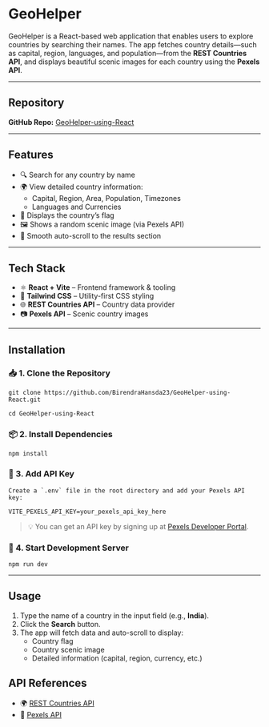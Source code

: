 # **GeoHelper**

GeoHelper is a React-based web application that enables users to explore countries by searching their names. The app fetches country details—such as capital, region, languages, and population—from the **REST Countries API**, and displays beautiful scenic images for each country using the **Pexels API**.

---

## **Repository**

**GitHub Repo:** [GeoHelper-using-React](https://github.com/BirendraHansda23/GeoHelper-using-React)

---

## **Features**

- 🔍 Search for any country by name  
- 🌍 View detailed country information:
  - Capital, Region, Area, Population, Timezones
  - Languages and Currencies
- 🚩 Displays the country’s flag
- 🖼️ Shows a random scenic image (via Pexels API)
- 📜 Smooth auto-scroll to the results section

---

## **Tech Stack**

- ⚛️ **React + Vite** – Frontend framework & tooling
- 🎨 **Tailwind CSS** – Utility-first CSS styling
- 🌐 **REST Countries API** – Country data provider
- 📷 **Pexels API** – Scenic country images

---

## **Installation**

### 📥 1. Clone the Repository

```
git clone https://github.com/BirendraHansda23/GeoHelper-using-React.git

cd GeoHelper-using-React

```
### 📦 2. Install Dependencies

```
npm install

```

### 🔑 3. Add API Key
```
Create a `.env` file in the root directory and add your Pexels API key:

VITE_PEXELS_API_KEY=your_pexels_api_key_here

```
> 💡 You can get an API key by signing up at [Pexels Developer Portal](https://www.pexels.com/api/).

### 🚀 4. Start Development Server

```
npm run dev

```
---

## **Usage**

1. Type the name of a country in the input field (e.g., **India**).
2. Click the **Search** button.
3. The app will fetch data and auto-scroll to display:
   - Country flag
   - Country scenic image
   - Detailed information (capital, region, currency, etc.)


## **API References**

- 🌍 [REST Countries API](https://restcountries.com/)
- 📸 [Pexels API](https://www.pexels.com/api/)
